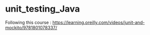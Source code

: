 # unit_testing_Java
Following this course : https://learning.oreilly.com/videos/junit-and-mockito/9781801078337/
